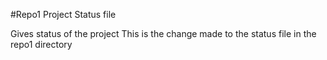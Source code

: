 #Repo1 Project Status file

Gives status of the project
This is the change made to the status file in the repo1 directory